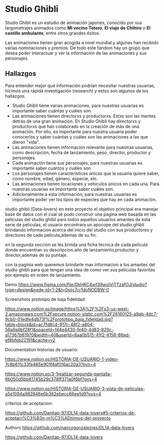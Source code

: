 # Studio Ghibli

Studio Ghibli es un estudio de animación japonés, conocido por sus largometrajes
animados como **Mi vecino Totoro**, **El viaje de Chihiro** o
**El castillo ambulante**, entre otros grandes éxitos.

Las animaciones tienen gran acogida a nivel mundial y algunas han recibido
varias nominaciones y premios. De todo este fandom hay un grupo que desea poder
interactuar y ver la información de las animaciones y sus personajes.

## Hallazgos

Para entender mejor qué información podrían necesitar nuestras usuarias,
hicimos una rápida investigación (research) y estos son algunos de los
hallazgos.

- Studio Ghibli tiene varias animaciones, para nuestras usuarias es importante
  saber cuántas y cuáles son.
- Las animaciones tienen directorxs y productorxs. Estxs son las mentes detrás
  de una gran animación. En Studio Ghibli hay directorxs y productorxs que han
  colaborado en la creación de más de una animación. Por ello, es importante
  para nuestra usuaria poder conocerlos y saber cuántas y cuáles son las
  animaciones a las que dieron "vida".
- Las animaciones tienen información relevante para nuestras usuarias, como
  descripción, fecha de lanzamiento, peso, director, productor y personajes.
- Cada animación tiene sus personajes, para nuestras usuarias es importante
  saber cuántos y cuáles son
- Los personajes tienen características únicas que la usuaria quiere saber, como
  nombre, edad, género, especie, etc.
- Las animaciones tienen locaciones y vehículos únicos en cada una. Para
  nuestras usuarias es importante saber cuáles son.
- Adicionalmente a esta información, para nuestras usuarias es importante poder
  ver los tipos de especies que hay en cada animación.

studio ghibli (Data-lovers)
en este proyecto el objetivo principal era manejar base de datos con el cual se pudo construir una pagina web basada en las peliculas del studio ghibli para todos aquellos usuarios amantes de esta serie de peliculas, el usuario encontrara un apocope del studio ghibli brindando informacion acerca del inicio del studio con sus productores y directores de cada pelicula,ademas de su fin.

en la segunda seccion se les brinda una ficha tecnica de cada pelicula donde encuentran su descripcion,año de lanzamiento,productor y director,ademas de su puntaje.

con la paginia web queremos brindarle mas informacion a los amantes del studio ghibli para que tengan una idea de como ver sus peliculas favoritas por ejemplo en orden de lanzamiento.

Demo
https://www.figma.com/file/DkHKC4wf39woIVjTTzafOJ/studio?type=design&node-id=1-2&t=0sijc7cr1doNODBW-0

Screenshots
prototipo de baja fidelidad:

https://www.notion.so/image/https%3A%2F%2Fs3-us-west-2.amazonaws.com%2Fsecure.notion-static.com%2F26160125-a9ab-4dc7-9cb0-01edfe4d873f%2Fprototipo_baja_fidelidad.jpg?table=block&id=ac7fd8c4-917c-48f2-a804-56a9a9bf28f1&spaceId=f44e4430-fe40-4d83-829c-a17367b61970&width=40&userId=6aa0b515-41f2-4156-86ad-ef8bfeb22191&cache=v2

Documentation
historias de usuario:

https://www.notion.so/HISTORIA-DE-USUARIO-1-video-7c8b611c33fe485e901f4af016ac20a3?pvs=4

https://www.notion.so/3-1realizar-segunda-pantalla-6b050d5bb81745b29c378ff371a0f6bf?pvs=4

https://www.notion.so/HISTORIA-DE-USUARIO-3-vista-de-peliculas-a5e1084a982846e6b362ebecc66ee1d9?pvs=4

criterios de aceptacion:

https://github.com/Danitap-97/DL14-data-lovers#5-criterios-de-aceptaci%C3%B3n-m%C3%ADnimos-del-proyecto

Authors
https://github.com/nancygonzalezrex/DL14-data-lovers

https://github.com/Danitap-97/DL14-data-lovers